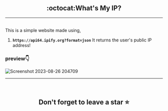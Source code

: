## <div align="center">:octocat:What's My IP?</div>
<hr />
<br />
This is a simple website made using,

1. <b>`https://api64.ipify.org?format=json`</b>  It returns the user's public IP address!


### preview👇
![Screenshot 2023-08-26 204709](https://github.com/yashdoshi12/What_Is_My_IP/assets/39629707/27b201fb-dbc4-43a7-ab5f-08fec74314b2)

<hr />
<br />

## <div align="center">Don't forget to leave a star ⭐️</div>
